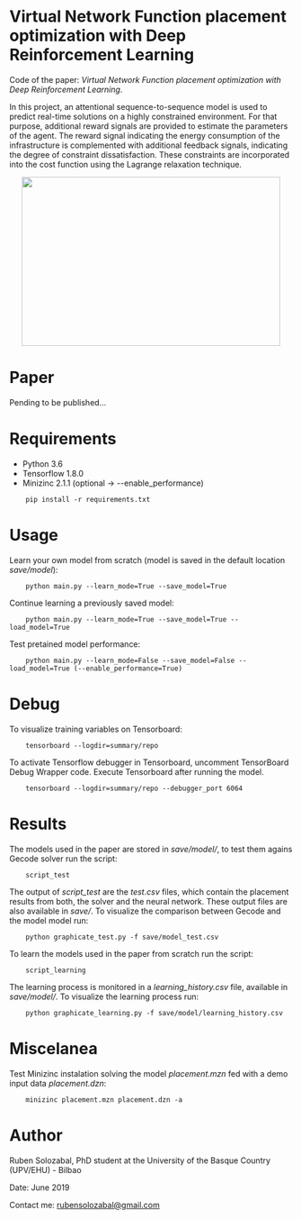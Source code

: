 # Virtual Network Function placement optimization with Deep Reinforcement Learning

Code of the paper: *Virtual Network Function placement optimization with Deep Reinforcement Learning*.

In this project, an attentional sequence-to-sequence model is used to predict real-time solutions on a highly constrained environment. For that purpose, additional reward signals are provided to estimate the parameters of the agent. The reward signal indicating the energy consumption of the infrastructure is complemented with additional feedback signals, indicating the degree of constraint dissatisfaction. These constraints are incorporated into the cost function using the Lagrange relaxation technique.

<p align="center">
  <img width="460" height="300" src="images/model.PNG"
</p>

# Paper
 Pending to be published...
  
# Requirements 

- Python 3.6
- Tensorflow 1.8.0
- Minizinc 2.1.1 (optional -> --enable_performance)
````
    pip install -r requirements.txt
````
# Usage

Learn your own model from scratch (model is saved in the default location *save/model*):
```
    python main.py --learn_mode=True --save_model=True
```

Continue learning a previously saved model:
```
    python main.py --learn_mode=True --save_model=True --load_model=True
```

Test pretained model performance:
```
    python main.py --learn_mode=False --save_model=False --load_model=True (--enable_performance=True)
```

# Debug

To visualize training variables on Tensorboard:
```
    tensorboard --logdir=summary/repo
```

To activate Tensorflow debugger in Tensorboard, uncomment TensorBoard Debug Wrapper code. Execute Tensorboard after running the model.
```
    tensorboard --logdir=summary/repo --debugger_port 6064
```
# Results

The models used in the paper are stored in *save/model/*, to test them agains Gecode solver run the script:    
```
    script_test
```

The output of *script_test* are the *test.csv* files, which contain the placement results from both, the solver and the neural network. These output files are also available in *save/*. To visualize the comparison between Gecode and the model model run:
```
    python graphicate_test.py -f save/model_test.csv
```

To learn the models used in the paper from scratch run the script:
```
    script_learning
```
The learning process is monitored in a *learning_history.csv* file, available in *save/model/*. To visualize the learning process run:
```
    python graphicate_learning.py -f save/model/learning_history.csv
```

# Miscelanea

Test Minizinc instalation solving the model *placement.mzn* fed with a demo input data *placement.dzn*:
```
    minizinc placement.mzn placement.dzn -a
```

# Author

Ruben Solozabal, PhD student at the University of the Basque Country (UPV/EHU) - Bilbao

Date: June 2019

Contact me: rubensolozabal@gmail.com
